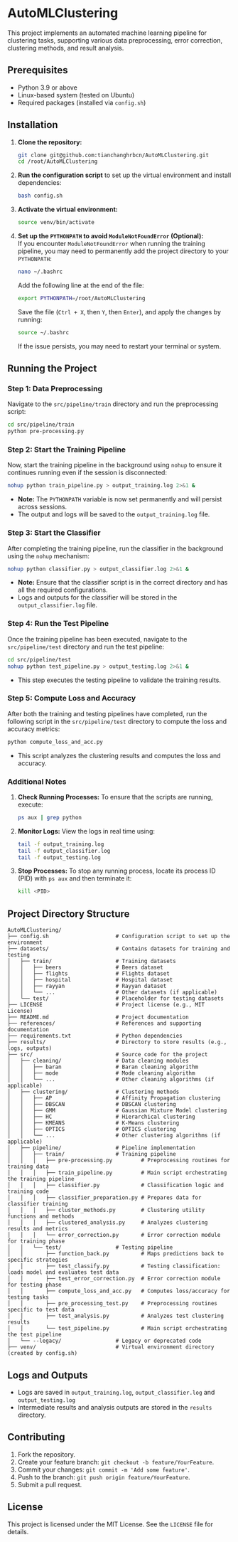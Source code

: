 # AutoMLClustering

This project implements an automated machine learning pipeline for clustering tasks, supporting various data preprocessing, error correction, clustering methods, and result analysis.

## Prerequisites

- Python 3.9 or above
- Linux-based system (tested on Ubuntu)
- Required packages (installed via `config.sh`)

## Installation

1. **Clone the repository:**

   ```bash
   git clone git@github.com:tianchanghrbcn/AutoMLClustering.git
   cd /root/AutoMLClustering
   ```

2. **Run the configuration script** to set up the virtual environment and install dependencies:

   ```bash
   bash config.sh
   ```

3. **Activate the virtual environment:**

   ```bash
   source venv/bin/activate
   ```

4. **Set up the `PYTHONPATH` to avoid `ModuleNotFoundError` (Optional):**  
   If you encounter `ModuleNotFoundError` when running the training pipeline, you may need to permanently add the project directory to your `PYTHONPATH`:

   ```bash
   nano ~/.bashrc
   ```
   Add the following line at the end of the file:
   ```bash
   export PYTHONPATH=/root/AutoMLClustering
   ```
   Save the file (`Ctrl + X`, then `Y`, then `Enter`), and apply the changes by running:
   ```bash
   source ~/.bashrc
   ```
   If the issue persists, you may need to restart your terminal or system.
   
## Running the Project

### Step 1: Data Preprocessing
Navigate to the `src/pipeline/train` directory and run the preprocessing script:

```bash
cd src/pipeline/train
python pre-processing.py
```

### Step 2: Start the Training Pipeline

Now, start the training pipeline in the background using `nohup` to ensure it continues running even if the session is disconnected:

```bash
nohup python train_pipeline.py > output_training.log 2>&1 &
```

- **Note:** The `PYTHONPATH` variable is now set permanently and will persist across sessions.
- The output and logs will be saved to the `output_training.log` file.

### Step 3: Start the Classifier
After completing the training pipeline, run the classifier in the background using the `nohup` mechanism:

```bash
nohup python classifier.py > output_classifier.log 2>&1 &
```

- **Note:** Ensure that the classifier script is in the correct directory and has all the required configurations.
- Logs and outputs for the classifier will be stored in the `output_classifier.log` file.

### Step 4: Run the Test Pipeline
Once the training pipeline has been executed, navigate to the `src/pipeline/test` directory and run the test pipeline:

```bash
cd src/pipeline/test
nohup python test_pipeline.py > output_testing.log 2>&1 &
```

- This step executes the testing pipeline to validate the training results.

### Step 5: Compute Loss and Accuracy
After both the training and testing pipelines have completed, run the following script in the `src/pipeline/test` directory to compute the loss and accuracy metrics:

```bash
python compute_loss_and_acc.py
```

- This script analyzes the clustering results and computes the loss and accuracy.

### Additional Notes

1. **Check Running Processes:**
   To ensure that the scripts are running, execute:
   ```bash
   ps aux | grep python
   ```

2. **Monitor Logs:**
   View the logs in real time using:
   ```bash
   tail -f output_training.log
   tail -f output_classifier.log
   tail -f output_testing.log
   ```

3. **Stop Processes:**
   To stop any running process, locate its process ID (PID) with `ps aux` and then terminate it:
   ```bash
   kill <PID>
   ```

## Project Directory Structure

```plaintext
AutoMLClustering/
├── config.sh                     # Configuration script to set up the environment
├── datasets/                     # Contains datasets for training and testing
│   ├── train/                    # Training datasets
│   │   ├── beers                 # Beers dataset
│   │   ├── flights               # Flights dataset
│   │   ├── hospital              # Hospital dataset
│   │   ├── rayyan                # Rayyan dataset
│   │   └── ...                   # Other datasets (if applicable)
│   └── test/                     # Placeholder for testing datasets
├── LICENSE                       # Project license (e.g., MIT License)
├── README.md                     # Project documentation
├── references/                   # References and supporting documentation
├── requirements.txt              # Python dependencies
├── results/                      # Directory to store results (e.g., logs, outputs)
├── src/                          # Source code for the project
│   ├── cleaning/                 # Data cleaning modules
│   │   ├── baran                 # Baran cleaning algorithm
│   │   ├── mode                  # Mode cleaning algorithm
│   │   └── ...                   # Other cleaning algorithms (if applicable)
│   ├── clustering/               # Clustering methods
│   │   ├── AP                    # Affinity Propagation clustering
│   │   ├── DBSCAN                # DBSCAN clustering
│   │   ├── GMM                   # Gaussian Mixture Model clustering
│   │   ├── HC                    # Hierarchical clustering
│   │   ├── KMEANS                # K-Means clustering
│   │   ├── OPTICS                # OPTICS clustering
│   │   └── ...                   # Other clustering algorithms (if applicable)
│   ├── pipeline/                 # Pipeline implementation
│   │   ├── train/                # Training pipeline
│   │   │   ├── pre-processing.py         # Preprocessing routines for training data
│   │   │   ├── train_pipeline.py         # Main script orchestrating the training pipeline
│   │   │   ├── classifier.py             # Classification logic and training code
│   │   │   ├── classifier_preparation.py # Prepares data for classifier training
│   │   │   ├── cluster_methods.py        # Clustering utility functions and methods
│   │   │   ├── clustered_analysis.py     # Analyzes clustering results and metrics
│   │   │   └── error_correction.py       # Error correction module for training phase
│   │   └── test/                 # Testing pipeline
│   │       ├── function_back.py          # Maps predictions back to specific strategies
│   │       ├── test_classify.py          # Testing classification: loads model and evaluates test data
│   │       ├── test_error_correction.py  # Error correction module for testing phase
│   │       ├── compute_loss_and_acc.py   # Computes loss/accuracy for testing tasks
│   │       ├── pre_processing_test.py    # Preprocessing routines specific to test data
│   │       ├── test_analysis.py          # Analyzes test clustering results
│   │       └── test_pipeline.py          # Main script orchestrating the test pipeline
│   └── --legacy/                 # Legacy or deprecated code
├── venv/                         # Virtual environment directory (created by config.sh)
```

## Logs and Outputs

- Logs are saved in `output_training.log`, `output_classifier.log` and `output_testing.log`
- Intermediate results and analysis outputs are stored in the `results` directory.

## Contributing

1. Fork the repository.
2. Create your feature branch: `git checkout -b feature/YourFeature`.
3. Commit your changes: `git commit -m 'Add some feature'`.
4. Push to the branch: `git push origin feature/YourFeature`.
5. Submit a pull request.

## License

This project is licensed under the MIT License. See the `LICENSE` file for details.
